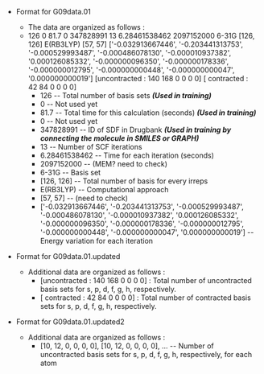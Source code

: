 - Format for G09data.01
  - The data are organized as follows : 
  - 126  0  81.7  0  347828991  13  6.28461538462  2097152000  6-31G  [126, 126]  E(RB3LYP)  [57, 57]  ['-0.032913667446', '-0.203441313753', '-0.000529993487', '-0.000486078130', '-0.000010937382', '0.000126085332', '-0.000000096350', '-0.000000178336', '-0.000000012795', '-0.000000000448', '-0.000000000047', '0.000000000019'] [uncontracted : 140 168 0 0 0 0] [  contracted : 42 84 0 0 0 0]
    - 126 -- Total number of basis sets                  ***(Used in training)***
    - 0 -- Not used yet
    - 81.7 -- Total time for this calculation (seconds)  ***(Used in training)***
    - 0 -- Not used yet 
    - 347828991 -- ID of SDF in Drugbank                 ***(Used in training by connecting the molecule in SMILES or GRAPH)***
    - 13 -- Number of SCF iterations
    - 6.28461538462 -- Time for each iteration (seconds)
    - 2097152000 -- (MEM? need to check)
    - 6-31G -- Basis set
    - [126, 126] -- Total number of basis for every irreps 
    - E(RB3LYP) -- Computational approach
    - [57, 57] -- (need to check) 
    - ['-0.032913667446', '-0.203441313753', '-0.000529993487', '-0.000486078130', '-0.000010937382', '0.000126085332', '-0.000000096350', '-0.000000178336', '-0.000000012795', '-0.000000000448', '-0.000000000047', '0.000000000019'] -- Energy variation for each iteration

- Format for G09data.01.updated
  - Additional data are organized as follows : 
    - [uncontracted : 140 168 0 0 0 0] : Total number of uncontracted basis sets for s, p, d, f, g, h, respectively.
    - [  contracted : 42 84 0 0 0 0] : Total number of contracted basis sets for s, p, d, f, g, h, respectively.


- Format for G09data.01.updated2
  - Additional data are organized as follows : 
    - [10, 12, 0, 0, 0, 0], [10, 12, 0, 0, 0, 0], ...  -- Number of uncontracted basis sets for s, p, d, f, g, h, respectively, for each atom
